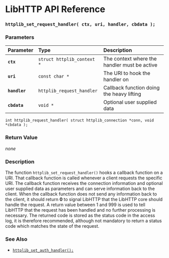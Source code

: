 # LibHTTP API Reference

### `httplib_set_request_handler( ctx, uri, handler, cbdata );`

### Parameters

| Parameter | Type | Description |
| :--- | :--- | :--- |
|**`ctx`**|`struct httplib_context *`|The context where the handler must be active|
|**`uri`**|`const char *`|The URI to hook the handler on|
|**`handler`**|`httplib_request_handler`|Callback function doing the heavy lifting|
|**`cbdata`**|`void *`|Optional user supplied data|

`int httplib_request_handler( struct httplib_connection *conn, void *cbdata );`

### Return Value

*none*

### Description

The function `httplib_set_request_handler()` hooks a callback function on a URI. That callback function is called whenever a client requests the specific URI. The callback function receives the connection information and optional user supplied data as parameters and can serve information back to the client. When the callback function does not send any information back to the client, it should return **0** to signal LibHTTP that the LibHTTP core should handle the request. A return value between 1 and 999 is used to tell LibHTTP that the request has been handled and no further processing is necessary. The returned code is stored as the status code in the access log, it is therefore recommended, although not mandatory to return a status code which matches the state of the request.

### See Also

* [`httplib_set_auth_handler();`](httplib_set_auth_handler.md)
